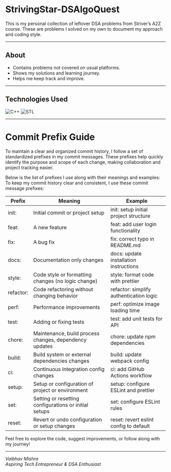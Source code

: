 # StrivingStar-DSAlgoQuest

This is my personal collection of leftover DSA problems from Striver’s A2Z course. These are problems I solved on my own to document my approach and coding style.

---

## About

- Contains problems not covered on usual platforms.
- Shows my solutions and learning journey.
- Helps me keep track and improve.

---

## Technologies Used

![C++](https://img.shields.io/badge/C++-17-blue)
![STL](https://img.shields.io/badge/STL-Standard-yellowgreen)

---
# Commit Prefix Guide

To maintain a clear and organized commit history, I follow a set of standardized prefixes in my commit messages. These prefixes help quickly identify the purpose and scope of each change, making collaboration and project tracking easier.

Below is the list of prefixes I use along with their meanings and examples:
To keep my commit history clear and consistent, I use these commit message prefixes:

| Prefix    | Meaning                                                  | Example                                            |
|-----------|----------------------------------------------------------|----------------------------------------------------|
| init:     | Initial commit or project setup                          | init: setup initial project structure               |
| feat:     | A new feature                                            | feat: add user login functionality                  |
| fix:      | A bug fix                                               | fix: correct typo in README.md                       |
| docs:     | Documentation only changes                               | docs: update installation instructions               |
| style:    | Code style or formatting changes (no logic change)      | style: format code with prettier                     |
| refactor: | Code refactoring without changing behavior              | refactor: simplify authentication logic             |
| perf:     | Performance improvements                                 | perf: optimize image loading time                    |
| test:     | Adding or fixing tests                                   | test: add unit tests for API                          |
| chore:    | Maintenance, build process changes, dependency updates  | chore: update npm dependencies                        |
| build:    | Build system or external dependencies changes           | build: update webpack config                          |
| ci:       | Continuous Integration config changes                    | ci: add GitHub Actions workflow                       |
| setup:    | Setup or configuration of project or environment        | setup: configure ESLint and prettier                  |
| set:      | Setting or resetting configurations or initial setups   | set: configure ESLint rules                           |
| reset:    | Revert or undo configuration or setup changes           | reset: revert eslint config to default                |


Feel free to explore the code, suggest improvements, or follow along with my journey!

---
*Vaibhav Mishra*  
*Aspiring Tech Entrepreneur & DSA Enthusiast*
